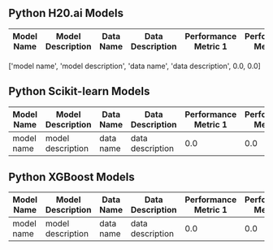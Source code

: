 ## Python H20.ai Models
Model Name | Model Description | Data Name | Data Description | Performance Metric 1 | Performance Metric 2
--- | --- | --- | --- | --- | ---
['model name', 'model description', 'data name', 'data description', 0.0, 0.0]

## Python Scikit-learn Models
Model Name | Model Description | Data Name | Data Description | Performance Metric 1 | Performance Metric 2
--- | --- | --- | --- | --- | ---
model name | model description | data name | data description | 0.0 | 0.0

## Python XGBoost Models
Model Name | Model Description | Data Name | Data Description | Performance Metric 1 | Performance Metric 2
--- | --- | --- | --- | --- | ---
model name | model description | data name | data description | 0.0 | 0.0

